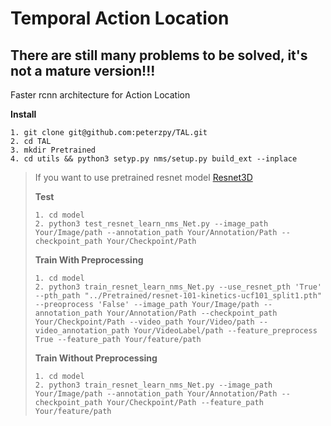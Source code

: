 # Temporal Action Location

## There are still many problems to be solved, it's not a mature version!!!

Faster rcnn architecture for Action Location


**Install**

```
1. git clone git@github.com:peterzpy/TAL.git
2. cd TAL
3. mkdir Pretrained
4. cd utils && python3 setyp.py nms/setup.py build_ext --inplace
```

> If you want to use pretrained resnet model [Resnet3D](https://github.com/kenshohara/3D-ResNets-PyTorch>)
>
> **Test**
>
> ```
> 1. cd model
> 2. python3 test_resnet_learn_nms_Net.py --image_path Your/Image/path --annotation_path Your/Annotation/Path --checkpoint_path Your/Checkpoint/Path
> ```
>
> **Train With Preprocessing**
>
> ``` 
> 1. cd model
> 2. python3 train_resnet_learn_nms_Net.py --use_resnet_pth 'True' --pth_path "../Pretrained/resnet-101-kinetics-ucf101_split1.pth" --preoprocess 'False' --image_path Your/Image/path --annotation_path Your/Annotation/Path --checkpoint_path Your/Checkpoint/Path --video_path Your/Video/path --video_annotation_path Your/VideoLabel/path --feature_preprocess True --feature_path Your/feature/path
> ```
>
> **Train Without Preprocessing**
>
> ``` 
> 1. cd model
> 2. python3 train_resnet_learn_nms_Net.py --image_path Your/Image/path --annotation_path Your/Annotation/Path --checkpoint_path Your/Checkpoint/Path --feature_path Your/feature/path
> ```

